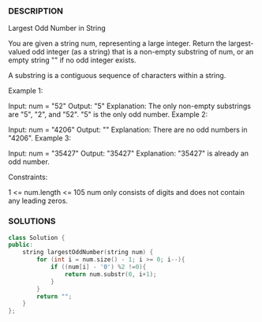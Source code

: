 ### DESCRIPTION

Largest Odd Number in String

You are given a string num, representing a large integer. Return the largest-valued odd integer (as a string) that is a non-empty substring of num, or an empty string "" if no odd integer exists.

A substring is a contiguous sequence of characters within a string.

 

Example 1:

Input: num = "52"
Output: "5"
Explanation: The only non-empty substrings are "5", "2", and "52". "5" is the only odd number.
Example 2:

Input: num = "4206"
Output: ""
Explanation: There are no odd numbers in "4206".
Example 3:

Input: num = "35427"
Output: "35427"
Explanation: "35427" is already an odd number.
 

Constraints:

1 <= num.length <= 105
num only consists of digits and does not contain any leading zeros.






### SOLUTIONS

```c++
class Solution {
public:
    string largestOddNumber(string num) {
        for (int i = num.size() - 1; i >= 0; i--){
            if ((num[i] - '0') %2 !=0){
                return num.substr(0, i+1);
            }
        }
        return "";
    }
};
```